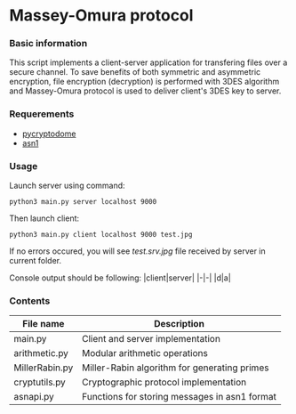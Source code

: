 # Massey-Omura protocol

### Basic information

This script implements a client-server application for transfering files over a secure channel. To save benefits of both symmetric and asymmetric encryption, file encryption (decryption) is performed with 3DES algorithm and Massey-Omura protocol is used to deliver client's 3DES key to server. 


### Requerements

- [pycryptodome](https://pycryptodome.readthedocs.io/en/latest/)
- [asn1](https://pypi.org/project/asn1/)

### Usage

Launch server using command:
```shell=
python3 main.py server localhost 9000
```

Then launch client:
```shell=
python3 main.py client localhost 9000 test.jpg
```

If no errors occured, you will see *test.srv.jpg* file received by server in current folder. 

Console output should be following:
|client|server|
|-|-|
|d|a|


### Contents


| File name | Description| 
| -------- | -------- | 
| main.py     | Client and server implementation      |
| arithmetic.py  | Modular arithmetic operations |
| MillerRabin.py| Miller-Rabin algorithm for generating primes |
|cryptutils.py|Cryptographic protocol implementation|
|asnapi.py|Functions for storing messages in asn1 format|
